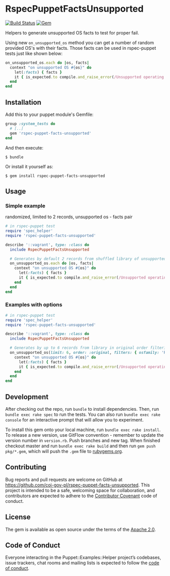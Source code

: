 # RspecPuppetFactsUnsupported

[![Build Status](https://travis-ci.org/coi-gov-pl/rspec-puppet-facts-unsupported.svg?branch=develop)](https://travis-ci.org/coi-gov-pl/rspec-puppet-facts-unsupported) [![Gem](https://img.shields.io/gem/v/rspec-puppet-facts-unsupported.svg)](https://rubygems.org/gems/rspec-puppet-facts-unsupported)

Helpers to generate unsupported OS facts to test for proper fail.

Using new `on_unsupported_os` method you can get a number of random provided OS's with their facts. Those facts can be used in rspec-puppet tests just like shown below:

```ruby
on_unsupported_os.each do |os, facts|
  context "on unsupported OS #{os}" do
    let(:facts) { facts }
    it { is_expected.to compile.and_raise_error(/Unsupported operating system/) }
  end
end
```

## Installation

Add this to your puppet module's Gemfile:

```ruby
group :system_tests do
  # [..]
  gem 'rspec-puppet-facts-unsupported'
end
```

And then execute:

    $ bundle

Or install it yourself as:

    $ gem install rspec-puppet-facts-unsupported

## Usage

### Simple example

randomized, limited to 2 records, unsupported os - facts pair

```ruby
# in rspec-puppet test
require 'spec_helper'
require 'rspec-puppet-facts-unsupported'

describe '::vagrant', type: :class do
  include RspecPuppetFactsUnsupported

  # Generates by default 2 records from shuffled library of unsupported OS's
  on_unsupported_os.each do |os, facts|
    context "on unsupported OS #{os}" do
      let(:facts) { facts }
      it { is_expected.to compile.and_raise_error(/Unsupported operating system/) }
    end
  end
end
```

### Examples with options

```ruby
# in rspec-puppet test
require 'spec_helper'
require 'rspec-puppet-facts-unsupported'

describe '::vagrant', type: :class do
  include RspecPuppetFactsUnsupported

  # Generates by up to 6 records from library in original order filtering to return only RedHat systems
  on_unsupported_os(limit: 6, order: :original, filters: { osfamily: 'RedHat' }).each do |os, facts|
    context "on unsupported OS #{os}" do
      let(:facts) { facts }
      it { is_expected.to compile.and_raise_error(/Unsupported operating system: RedHat/) }
    end
  end
end
```

## Development

After checking out the repo, run `bundle` to install dependencies. Then, run `bundle exec rake spec` to run the tests. You can also run `bundle exec rake console` for an interactive prompt that will allow you to experiment.

To install this gem onto your local machine, run `bundle exec rake install`. To release a new version, use GitFlow convention - remember to update the version number in `version.rb`. Push branches and new tag. When finished checkout master and run `bundle exec rake build` and then run `gem push pkg/*.gem`, which will push the `.gem` file to [rubygems.org](https://rubygems.org).

## Contributing

Bug reports and pull requests are welcome on GitHub at https://github.com/coi-gov-pl/rspec-puppet-facts-unsupported. This project is intended to be a safe, welcoming space for collaboration, and contributors are expected to adhere to the [Contributor Covenant](http://contributor-covenant.org) code of conduct.

## License

The gem is available as open source under the terms of the [Apache 2.0](https://opensource.org/licenses/Apache-2.0).

## Code of Conduct

Everyone interacting in the Puppet::Examples::Helper project’s codebases, issue trackers, chat rooms and mailing lists is expected to follow the [code of conduct](https://github.com/coi-gov-pl/rspec-puppet-facts-unsupported/blob/master/CODE_OF_CONDUCT.md).
